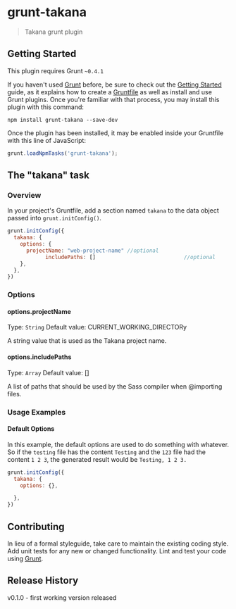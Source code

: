 # grunt-takana

> Takana grunt plugin

## Getting Started
This plugin requires Grunt `~0.4.1`

If you haven't used [Grunt](http://gruntjs.com/) before, be sure to check out the [Getting Started](http://gruntjs.com/getting-started) guide, as it explains how to create a [Gruntfile](http://gruntjs.com/sample-gruntfile) as well as install and use Grunt plugins. Once you're familiar with that process, you may install this plugin with this command:

```shell
npm install grunt-takana --save-dev
```

Once the plugin has been installed, it may be enabled inside your Gruntfile with this line of JavaScript:

```js
grunt.loadNpmTasks('grunt-takana');
```

## The "takana" task

### Overview
In your project's Gruntfile, add a section named `takana` to the data object passed into `grunt.initConfig()`.

```js
grunt.initConfig({
  takana: {
    options: {
      projectName: "web-project-name" //optional
			includePaths: [] 						    //optional
    },
  },
})
```

### Options

#### options.projectName
Type: `String`
Default value: CURRENT_WORKING_DIRECTORy

A string value that is used as the Takana project name.

#### options.includePaths
Type: `Array`
Default value: []

A list of paths that should be used by the Sass compiler when @importing files.

### Usage Examples

#### Default Options
In this example, the default options are used to do something with whatever. So if the `testing` file has the content `Testing` and the `123` file had the content `1 2 3`, the generated result would be `Testing, 1 2 3.`

```js
grunt.initConfig({
  takana: {
    options: {},

  },
})
```

## Contributing
In lieu of a formal styleguide, take care to maintain the existing coding style. Add unit tests for any new or changed functionality. Lint and test your code using [Grunt](http://gruntjs.com/).

## Release History
v0.1.0 - first working version released

